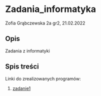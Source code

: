 # Zadania_informatyka

Zofia Grąbczewska 2a gr2, 21.02.2022

## Opis
Zadania z informatyki

## Spis treści

Linki do zrealizowanych programów:

1. [zadanie1]()